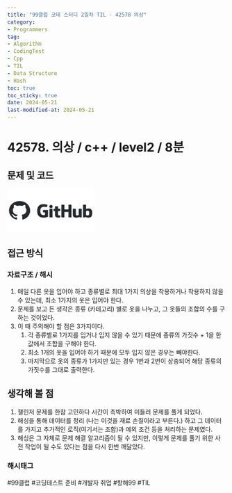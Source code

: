 ```yaml
---
title: "99클럽 코테 스터디 2일차 TIL - 42578 의상"
category:
- Programmers
tag:
- Algorithm
- CodingTest
- Cpp
- TIL
- Data Structure
- Hash
toc: true
toc_sticky: true
date: 2024-05-21
last-modified-at: 2024-05-21
---
```


# 42578. 의상 / c++ / level2 / 8분

## 문제 및 코드

[<img src="https://github.com/Sho1007/sho1007.github.io/blob/main/assets/images/github-logo-vector.png?raw=true" width="200" height="100"/>](https://github.com/Sho1007/Algorithm/tree/main/%ED%94%84%EB%A1%9C%EA%B7%B8%EB%9E%98%EB%A8%B8%EC%8A%A4/2/42578.%E2%80%85%EC%9D%98%EC%83%81)

## 접근 방식
### 자료구조 / 해시 
1. 매일 다른 옷을 입어야 하고 종류별로 최대 1가지 의상을 착용하거나 착용하지 않을 수 있는데, 최소 1가지의 옷은 입어야 한다.
2. 문제를 보고 든 생각은 종류 (카테고리) 별로 옷을 나누고, 그 옷들의 조합의 수를 구하는 것이었다.
3. 이 때 주의해야 할 점은 3가지이다.
    1. 각 종류별로 1가지를 입거나 입지 않을 수 있기 때문에 종류의 가짓수 + 1을 한 값에서 조합을 구해야 한다.
    2. 최소 1개의 옷을 입어야 하기 때문에 모두 입지 않은 경우는 빼야한다.
    3. 마지막으로 옷의 종류가 1가지만 있는 경우 1번과 2번이 상충되어 해당 종류의 가짓수를 그대로 출력한다.

## 생각해 볼 점
1. 챌린저 문제를 한참 고민하다 시간이 촉박하여 미들러 문제를 풀게 되었다.
2. 해싱을 통해 데이터를 정리 (나는 이것을 재료 손질이라고 부른다.) 하고 그 데이터를 가지고 추가적인 로직(여기서는 조합)과 예외 조건 등을 처리하는 문제였다.
3. 해싱은 그 자체로 문제 해결 알고리즘이 될 수 있지만, 이렇게 문제를 풀기 위한 사전 작업이 될 수도 있다는 점을 다시 한번 깨달았다.

###  해시태그
#99클럽 #코딩테스트 준비 #개발자 취업 #항해99 #TIL